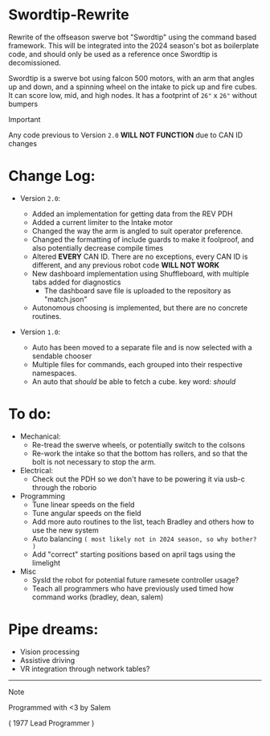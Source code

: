 # Swordtip-Rewrite
Rewrite of the offseason swerve bot "Swordtip" using the command based framework.  This will be integrated into the 2024 season's bot as boilerplate code, and should only be used as a reference once Swordtip is decomissioned.  

Swordtip is a swerve bot using falcon 500 motors, with an arm that angles up and down, and a spinning wheel on the intake to pick up and fire cubes.  It can score low, mid, and high nodes.  It has a footprint of `26"`  x  `26"` without bumpers

> [!IMPORTANT]  
> Any code previous to Version `2.0` __WILL NOT FUNCTION__ due to CAN ID changes

# Change Log:
 - Version `2.0`:
   - Added an implementation for getting data from the REV PDH
   - Added a current limiter to the Intake motor
   - Changed the way the arm is angled to suit operator preference.  
   - Changed the formatting of include guards to make it foolproof, and also potentially decrease compile times
   - Altered __EVERY__ CAN ID.  There are no exceptions, every CAN ID is different, and any previous robot code __WILL NOT WORK__
   - New dashboard implementation using Shuffleboard, with multiple tabs added for diagnostics
     - The dashboard save file is uploaded to the repository as "match.json"
   - Autonomous choosing is implemented, but there are no concrete routines.
  
 - Version `1.0`:
   - Auto has been moved to a separate file and is now selected with a sendable chooser
   - Multiple files for commands, each grouped into their respective namespaces.  
   - An auto that *should* be able to fetch a cube.  key word: *should*

# To do:
 - Mechanical:
   - Re-tread the swerve wheels, or potentially switch to the colsons
   - Re-work the intake so that the bottom has rollers, and so that the bolt is not necessary to stop the arm.
 - Electrical:
   - Check out the PDH so we don't have to be powering it via usb-c through the roborio
 - Programming
     - Tune linear speeds on the field
     - Tune angular speeds on the field
     - Add more auto routines to the list, teach Bradley and others how to use the new system
     - Auto balancing `( most likely not in 2024 season, so why bother? )`
     - Add "correct" starting positions based on april tags using the limelight
 - Misc
     - SysId the robot for potential future ramesete controller usage?
     - Teach all programmers who have previously used timed how command works (bradley, dean, salem)

# Pipe dreams:
 - Vision processing
 - Assistive driving
 - VR integration through network tables?

---

> [!NOTE]
> Programmed with <3 by Salem
>
> ( 1977 Lead Programmer )
